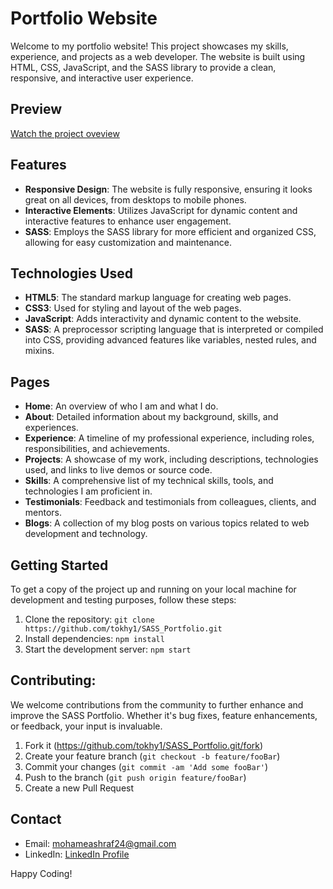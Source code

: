 # Portfolio Website

Welcome to my portfolio website! This project showcases my skills, experience, and projects as a web developer. The website is built using HTML, CSS, JavaScript, and the SASS library to provide a clean, responsive, and interactive user experience.

## Preview
[Watch the project oveview](https://github.com/tokhy1/SASS_Portfolio/assets/140895791/4b50ec3c-3c66-4425-8513-7fe571c503ea)


## Features

- **Responsive Design**: The website is fully responsive, ensuring it looks great on all devices, from desktops to mobile phones.
- **Interactive Elements**: Utilizes JavaScript for dynamic content and interactive features to enhance user engagement.
- **SASS**: Employs the SASS library for more efficient and organized CSS, allowing for easy customization and maintenance.

## Technologies Used

- **HTML5**: The standard markup language for creating web pages.
- **CSS3**: Used for styling and layout of the web pages.
- **JavaScript**: Adds interactivity and dynamic content to the website.
- **SASS**: A preprocessor scripting language that is interpreted or compiled into CSS, providing advanced features like variables, nested rules, and mixins.

## Pages

- **Home**: An overview of who I am and what I do.
- **About**: Detailed information about my background, skills, and experiences.
- **Experience**: A timeline of my professional experience, including roles, responsibilities, and achievements.
- **Projects**: A showcase of my work, including descriptions, technologies used, and links to live demos or source code.
- **Skills**: A comprehensive list of my technical skills, tools, and technologies I am proficient in.
- **Testimonials**: Feedback and testimonials from colleagues, clients, and mentors.
- **Blogs**: A collection of my blog posts on various topics related to web development and technology.


## Getting Started

To get a copy of the project up and running on your local machine for development and testing purposes, follow these steps:

1. Clone the repository: `git clone https://github.com/tokhy1/SASS_Portfolio.git`
2. Install dependencies: `npm install`
3. Start the development server: `npm start`


## Contributing:

We welcome contributions from the community to further enhance and improve the SASS Portfolio. Whether it's bug fixes, feature enhancements, or feedback, your input is invaluable.
1. Fork it (<https://github.com/tokhy1/SASS_Portfolio.git/fork>)
2. Create your feature branch (`git checkout -b feature/fooBar`)
3. Commit your changes (`git commit -am 'Add some fooBar'`)
4. Push to the branch (`git push origin feature/fooBar`)
5. Create a new Pull Request
   

## Contact 
- Email: <mohameashraf24@gmail.com>
- LinkedIn: [LinkedIn Profile](https://www.linkedin.com/in/mohamed-ashraf-abd-elmoneam-409538246?lipi=urn%3Ali%3Apage%3Ad_flagship3_profile_view_base_contact_details%3BgLq%2BPh0QQX62Mwzt3ozQGQ%3D%3D)


Happy Coding!

